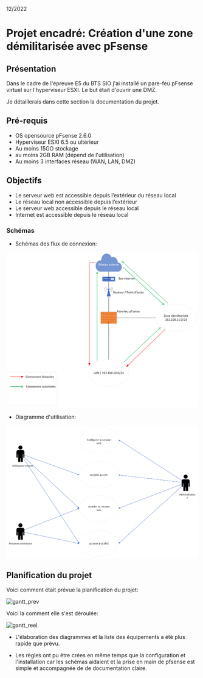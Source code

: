 12/2022

# Projet encadré: Création d'une zone démilitarisée avec pFsense

## Présentation

Dans le cadre de l'épreuve E5 du BTS SIO j'ai installé un pare-feu pFsense virtuel sur l'hyperviseur ESXI. Le but était d'ouvrir une DMZ.


Je détaillerais dans cette section la documentation du projet.

## Pré-requis

* OS opensource pFsense 2.6.0
* Hyperviseur ESXI 6.5 ou ultérieur
* Au moins 15GO stockage
* au moins 2GB RAM (dépend de l'utilisation)
* Au moins 3 interfaces réseau (WAN, LAN, DMZ)

## Objectifs



* Le serveur web est accessible depuis l’extérieur du réseau local
* Le réseau local non accessible depuis l’extérieur
* Le serveur web accessible depuis le réseau local
* Internet est accessible depuis le réseau local

### Schémas

* Schémas des flux de connexion:

![Diagramme de déploiement](https://raw.githubusercontent.com/1Tyron140/doc/main/images/pfsense/diagramme_deploiement.png "Diagramme de déploiement, schéma des flux")

* Diagramme d'utilisation:


![Diagramme d'utilisation](https://raw.githubusercontent.com/1Tyron140/doc/main/images/pfsense/diagramme_utilisation.png "Diagramme d'utilisation")

## Planification du projet

Voici comment était prévue la planification du projet:


![gantt_prev](https://github.com/1Tyron140/doc/raw/main/images/pfsense/gantt_prev.PNG)

Voici la comment elle s'est déroulée:

![gantt_reel](https://github.com/1Tyron140/doc/raw/main/images/pfsense/gantt_reel.PNG).

* L'élaboration des diagrammes et la liste des équipements a été plus rapide que prévu.

* Les règles ont pu être crées en même temps que la configuration et l'installation car les schémas aidaient et la prise en main de pfsense est simple et accompagnée de de documentation claire.


